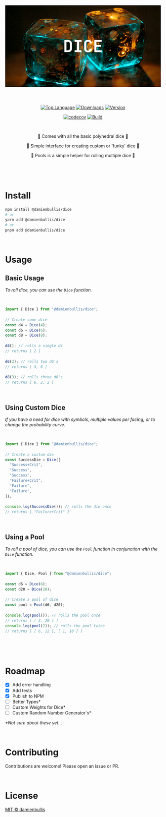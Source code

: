 <h1 align="center">
<img src="./assets/banner.png" alt="Dice">
</h1>

<div align="center">

<br>

<!-- [![Stars](https://img.shields.io/github/stars/damienbullis/dice?color=orange)](https://github.com/damienbullis/dice) -->

[![Top Language](https://img.shields.io/github/languages/top/damienbullis/dice?logo=typescript&label=&logoColor=white&color=orange)](https:github.com/damienbullis/dice)
[![Downloads](https://img.shields.io/npm/dt/@damienbullis/dice?color=orange)](https://github.com/damienbullis/dice)
[![Version](https://img.shields.io/github/package-json/version/damienbullis/dice?color=orange)](https://github.com/damienbullis/dice)

[![codecov](https://img.shields.io/codecov/c/gh/damienbullis/dice?color=orange&label=%20&logo=codecov&logoColor=white)](https://codecov.io/gh/damienbullis/dice)
[![Build](https://img.shields.io/github/actions/workflow/status/damienbullis/dice/main.yml?color=orange)](https://github.com/damienbullis/dice)

<!-- [![codecov](https://codecov.io/gh/damienbullis/dice/branch/adds-tests/graph/badge.svg?token=0KPV1FLKHU)](https://codecov.io/gh/damienbullis/dice) -->
<br>

<p> 🎲 Comes with all the basic polyhedral dice 🎲 </p>
<p> 🎲 Simple interface for creating custom or 'funky' dice 🎲 </p>
<p> 🎲 Pools is a simple helper for rolling multiple dice 🎲 </p>

</div>

<br>
<br>
<br>

# Install

```bash
npm install @damienbullis/dice
# or
yarn add @damienbullis/dice
# or
pnpm add @damienbullis/dice
```

<br>

# Usage

## Basic Usage

_To roll dice, you can use the `Dice` function._

<br>

```javascript
import { Dice } from "@damienbullis/dice";

// Create some dice
const d4 = Dice(4);
const d6 = Dice(6);
const d8 = Dice(8);

d4(); // rolls a single d4
// returns [ 2 ]

d6(2); // rolls two d6's
// returns [ 3, 6 ]

d8(3); // rolls three d8's
// returns [ 8, 2, 2 ]
```

<br>

## Using Custom Dice

_If you have a need for dice with symbols, multiple values per facing, or to change the probability curve._

<br>

```javascript
import { Dice } from "@damienbullis/dice";

// Create a custom die
const SuccessDie = Dice([
  "Success+Crit",
  "Success",
  "Success",
  "Failure+Crit",
  "Failure",
  "Failure",
]);

console.log(SuccessDie()); // rolls the die once
// returns [ "Failure+Crit" ]
```

<br>

## Using a Pool

_To roll a pool of dice, you can use the `Pool` function in conjunction with the `Dice` function._

<br>

```javascript
import { Dice, Pool } from "@damienbullis/dice";

const d6 = Dice(6);
const d20 = Dice(20);

// Create a pool of dice
const pool = Pool(d6, d20);

console.log(pool()); // rolls the pool once
// returns [ [ 3, 20 ] ]
console.log(pool(2)); // rolls the pool twice
// returns [ [ 6, 12 ], [ 1, 18 ] ]
```

<br>
<br>
<br>

# Roadmap

- [x] Add error handling
- [x] Add tests
- [x] Publish to NPM
- [ ] Better Types\*
- [ ] Custom Weights for Dice\*
- [ ] Custom Random Number Generator's\*

_\*Not sure about these yet..._

<br>

# Contributing

Contributions are welcome! Please open an issue or PR.

<br>

# License

[MIT © damienbullis](https://github.com/damienbullis/dice/blob/main/LICENSE)
